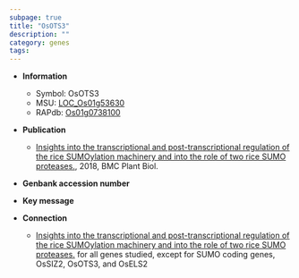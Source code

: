 ```yaml
---
subpage: true
title: "OsOTS3"
description: ""
category: genes
tags: 
---
```


* **Information**  
    + Symbol: OsOTS3  
    + MSU: [LOC_Os01g53630](http://rice.plantbiology.msu.edu/cgi-bin/ORF_infopage.cgi?orf=LOC_Os01g53630)  
    + RAPdb: [Os01g0738100](http://rapdb.dna.affrc.go.jp/viewer/gbrowse_details/irgsp1?name=Os01g0738100)  

* **Publication**  
    + [Insights into the transcriptional and post-transcriptional regulation of the rice SUMOylation machinery and into the role of two rice SUMO proteases.](http://www.ncbi.nlm.nih.gov/pubmed?term=Insights+into+the+transcriptional+and+post-transcriptional+regulation+of+the+rice+SUMOylation+machinery+and+into+the+role+of+two+rice+SUMO+proteases.%5BTitle%5D), 2018, BMC Plant Biol.

* **Genbank accession number**  

* **Key message**  

* **Connection**  
    + [Insights into the transcriptional and post-transcriptional regulation of the rice SUMOylation machinery and into the role of two rice SUMO proteases.](AS) for all genes studied, except for SUMO coding genes, OsSIZ2, OsOTS3, and OsELS2



